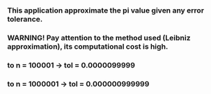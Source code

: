 ### This application approximate the pi value given any error tolerance.
### WARNING! Pay attention to the method used (Leibniz approximation), its computational cost is high.
### to n = 100001  -> tol = 0.0000099999
### to n = 1000001 -> tol = 0.000000999999
